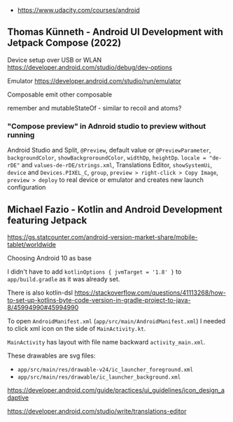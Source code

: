 - https://www.udacity.com/courses/android

## Thomas Künneth - Android UI Development with Jetpack Compose (2022)

Device setup over USB or WLAN https://developer.android.com/studio/debug/dev-options

Emulator https://developer.android.com/studio/run/emulator

Composable emit other composable

remember and mutableStateOf - similar to recoil and atoms?

### "Compose preview" in Adnroid studio to preview without running

Android Studio and Split, `@Preview`, default value or `@PreviewParameter`, `backgroundColor`, `showBackgroroundColor`, `widthDp`, `heightDp`. `locale = "de-rDE"` and `values-de-rDE/strings.xml`, Translations Editor, `showSystemUi`, `device` and `Devices.PIXEL_C`, `group`, `preview > right-click > Copy Image`, `preview > deploy` to real device or emulator and creates new launch configuration

## Michael Fazio - Kotlin and Android Development featuring Jetpack

https://gs.statcounter.com/android-version-market-share/mobile-tablet/worldwide

Choosing Android 10 as base

I didn't have to add `kotlinOptions { jvmTarget = '1.8' }` to `app/build.gradle` as it was already set.

There is also kotlin-dsl https://stackoverflow.com/questions/41113268/how-to-set-up-kotlins-byte-code-version-in-gradle-project-to-java-8/45994990#45994990

To open `AndroidManifest.xml` (`app/src/main/AndroidManifest.xml`) I needed to click xml icon on the side of `MainActivity.kt`.

`MainActivity` has layout with file name backward `activity_main.xml`.

These drawables are svg files:

- `app/src/main/res/drawable-v24/ic_launcher_foreground.xml`
- `app/src/main/res/drawable/ic_launcher_background.xml`

https://developer.android.com/guide/practices/ui_guidelines/icon_design_adaptive

https://developer.android.com/studio/write/translations-editor
